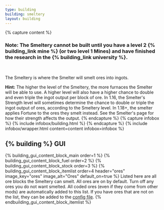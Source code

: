 ```yaml
---
type: building
building: smeltery
layout: building
---
```

{% capture content %}
### Note: The Smeltery cannot be built until you have a level 2 {% building_link mine %} (or two level 1 Mines) and have finished the research in the {% building_link university %}.
<br>

The Smeltery is where the Smelter will smelt ores into ingots.

**Hint:** The higher the level of the Smeltery, the more furnaces the Smelter will be able to use. A higher level will also have a higher chance to double and even triple the ingot output per block of ore. In 1.16, the Smelter's Strength level will sometimes determine the chance to double or triple the ingot output of ores, according to the Smeltery level. In 1.18+, the smelter applies Fortune to the ores they smelt instead. See the Smelter's page for how their strength affects the output.
{% endcapture %}
{% capture infobox %}
{% include infobox/building.html %}
{% endcapture %}
{% include infobox/wrapper.html content=content infobox=infobox %}

## {% building %} GUI

{% building_gui_content_block_main order=1 %}
{% building_gui_content_block_fuel order=2 %}
{% building_gui_content_block_stock order=3 %}
{% building_gui_content_block_itemlist order=4 header="ores" image_key="ores" image_alt="Ores" default_on=true %}
Listed here are all ore blocks the Smeltery can smelt. All ores are on by default. Turn off any ores you do not want smelted.
All coded ores (even if they come from other mods) are automatically added to this list.
If you have ores that are not on the list, they can be added to the [config file](../../source/misc/configfile).
{% endbuilding_gui_content_block_itemlist %}